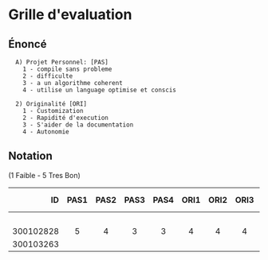 # Grille d'evaluation


## Énoncé

```
  A) Projet Personnel: [PAS]
    1 - compile sans probleme
    2 - difficulte
    3 - a un algorithme coherent
    4 - utilise un language optimise et conscis

  2) Originalité [ORI]
    1 - Customization
    2 - Rapidité d'execution
    3 - S'aider de la documentation
    4 - Autonomie
```


## Notation 

(1 Faible - 5 Tres Bon)

|     ID    |PAS1|PAS2|PAS3|PAS4|ORI1|ORI2|ORI3|ORI4| Points (8*5)                     |
|----------:|:--:|:--:|:--:|:--:|:--:|:--:|:--:|:--:|----------------------------------|  
|           |    |    |    |    |    |    |    |    | Comments                         |
| 300102828 |  5 |  4 |  3 |  3 |  4 |  4 |  4 |  5 |                                  |  
| 300103263 |    |    |    |    |    |    |    |    |                                  |  


